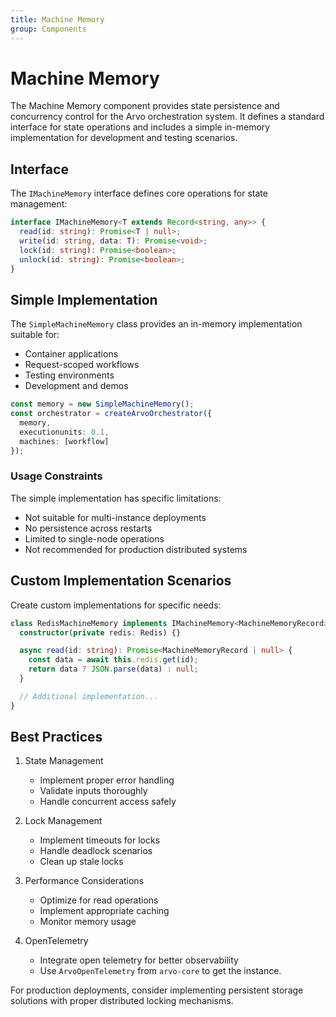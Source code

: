 ```yaml
---
title: Machine Memory
group: Components
---
```


# Machine Memory

The Machine Memory component provides state persistence and concurrency control for the Arvo orchestration system. It defines a standard interface for state operations and includes a simple in-memory implementation for development and testing scenarios.

## Interface

The `IMachineMemory` interface defines core operations for state management:

```typescript
interface IMachineMemory<T extends Record<string, any>> {
  read(id: string): Promise<T | null>;
  write(id: string, data: T): Promise<void>;
  lock(id: string): Promise<boolean>;
  unlock(id: string): Promise<boolean>;
}
```

## Simple Implementation

The `SimpleMachineMemory` class provides an in-memory implementation suitable for:
- Container applications
- Request-scoped workflows
- Testing environments
- Development and demos

```typescript
const memory = new SimpleMachineMemory();
const orchestrator = createArvoOrchestrator({
  memory,
  executionunits: 0.1,
  machines: [workflow]
});
```

### Usage Constraints

The simple implementation has specific limitations:
- Not suitable for multi-instance deployments
- No persistence across restarts
- Limited to single-node operations
- Not recommended for production distributed systems

## Custom Implementation Scenarios

Create custom implementations for specific needs:

```typescript
class RedisMachineMemory implements IMachineMemory<MachineMemoryRecord> {
  constructor(private redis: Redis) {}

  async read(id: string): Promise<MachineMemoryRecord | null> {
    const data = await this.redis.get(id);
    return data ? JSON.parse(data) : null;
  }

  // Additional implementation...
}
```

## Best Practices

1. State Management
   - Implement proper error handling
   - Validate inputs thoroughly
   - Handle concurrent access safely

2. Lock Management
   - Implement timeouts for locks
   - Handle deadlock scenarios
   - Clean up stale locks

3. Performance Considerations
   - Optimize for read operations
   - Implement appropriate caching
   - Monitor memory usage
  
4. OpenTelemetry
   - Integrate open telemetry for better observability
   - Use `ArvoOpenTelemetry` from `arvo-core` to get the instance. 

For production deployments, consider implementing persistent storage solutions with proper distributed locking mechanisms.